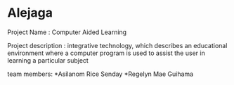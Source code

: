 # Alejaga

Project Name : Computer Aided Learning

Project description : integrative technology, which describes an educational environment where a computer program is used to assist the user in learning a particular subject


team members:
*Asilanom Rice Senday
*Regelyn Mae Guihama
